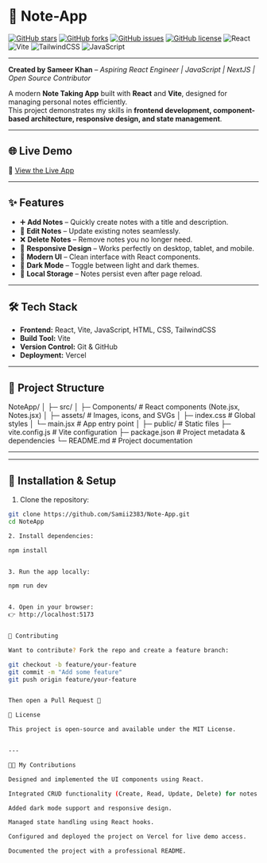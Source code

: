 # 📒 Note-App  

[![GitHub stars](https://img.shields.io/github/stars/Samii2383/Note-App?style=social)](https://github.com/Samii2383/Note-App/stargazers)
[![GitHub forks](https://img.shields.io/github/forks/Samii2383/Note-App?style=social)](https://github.com/Samii2383/Note-App/network/members)
[![GitHub issues](https://img.shields.io/github/issues/Samii2383/Note-App)](https://github.com/Samii2383/Note-App/issues)
[![GitHub license](https://img.shields.io/github/license/Samii2383/Note-App)](./LICENSE)
![React](https://img.shields.io/badge/React-20232A?style=for-the-badge&logo=react&logoColor=61DAFB)
![Vite](https://img.shields.io/badge/Vite-646CFF?style=for-the-badge&logo=vite&logoColor=FFD62E)
![TailwindCSS](https://img.shields.io/badge/TailwindCSS-38B2AC?style=for-the-badge&logo=tailwind-css&logoColor=white)
![JavaScript](https://img.shields.io/badge/JavaScript-F7DF1E?style=for-the-badge&logo=javascript&logoColor=black)

---

**Created by Sameer Khan** – *Aspiring React Engineer | JavaScript | NextJS | Open Source Contributor*  

A modern **Note Taking App** built with **React** and **Vite**, designed for managing personal notes efficiently.  
This project demonstrates my skills in **frontend development, component-based architecture, responsive design, and state management**.  

---

## 🌐 Live Demo  
🔗 [View the Live App](https://yes-bp8asb4ye-sameerkhan47149-8480s-projects.vercel.app)  

---

## ✨ Features
- ➕ **Add Notes** – Quickly create notes with a title and description.  
- 📝 **Edit Notes** – Update existing notes seamlessly.  
- ❌ **Delete Notes** – Remove notes you no longer need.  
- 📱 **Responsive Design** – Works perfectly on desktop, tablet, and mobile.  
- 🎨 **Modern UI** – Clean interface with React components.  
- 🌙 **Dark Mode** – Toggle between light and dark themes.  
- 💾 **Local Storage** – Notes persist even after page reload.  

---

## 🛠 Tech Stack
- **Frontend:** React, Vite, JavaScript, HTML, CSS, TailwindCSS  
- **Build Tool:** Vite  
- **Version Control:** Git & GitHub  
- **Deployment:** Vercel  


---

## 📂 Project Structure
NoteApp/
│
├─ src/
│ ├─ Components/ # React components (Note.jsx, Notes.jsx)
│ ├─ assets/ # Images, icons, and SVGs
│ ├─ index.css # Global styles
│ └─ main.jsx # App entry point
│
├─ public/ # Static files
├─ vite.config.js # Vite configuration
├─ package.json # Project metadata & dependencies
└─ README.md # Project documentation

---


---

## 🚀 Installation & Setup

1. Clone the repository:
```bash
git clone https://github.com/Samii2383/Note-App.git
cd NoteApp

2. Install dependencies:

npm install


3. Run the app locally:

npm run dev


4. Open in your browser:
👉 http://localhost:5173


🤝 Contributing

Want to contribute? Fork the repo and create a feature branch:

git checkout -b feature/your-feature
git commit -m "Add some feature"
git push origin feature/your-feature


Then open a Pull Request 🚀

📜 License

This project is open-source and available under the MIT License.


---

👨‍💻 My Contributions

Designed and implemented the UI components using React.

Integrated CRUD functionality (Create, Read, Update, Delete) for notes.

Added dark mode support and responsive design.

Managed state handling using React hooks.

Configured and deployed the project on Vercel for live demo access.

Documented the project with a professional README.
